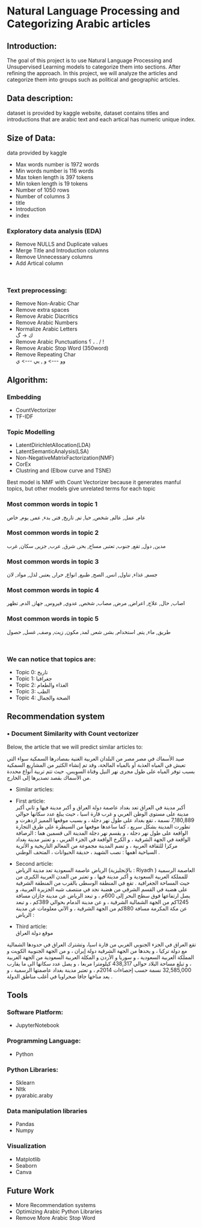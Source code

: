 # Natural Language Processing and Categorizing Arabic articles

## Introduction:
The goal of this project is to use Natural Language Processing and Unsupervised Learning models to categorize them into sections. After refining the approach. In this project, we will analyze the articles and categorize them into groups such as political and geographic articles.

## Data description:
dataset is provided by kaggle website, dataset contains titles and introductions that are arabic text and each artical has numeric unique index. 

## Size of Data:
data provided by kaggle <br>
- 	Max words number is 1972 words <br>
-	Min words number is 116 words<br>
-	Max token length is 397 tokens<br>
-	Min token length is 19 tokens <br>
-	Number of 1050 rows <br>
-	Number of columns 3 <br>
  -	title<br>
  -	Introduction <br>
  -	index<br>

### Exploratory data analysis (EDA)
-	Remove NULLS and Duplicate values
-	Merge Title and Introduction columns
-	Remove Unnecessary columns
-	Add Artical column

 
### Text preprocessing: <br>
-	Remove Non-Arabic Char<br>
-	Remove extra spaces<br>
-	Remove Arabic Diacritics<br>
-	Remove Arabic Numbers <br>
-	Normalize Arabic Letters <br>ك → گ
-	Remove Arabic Punctuations ؟ ، . /  !<br>
-	Remove Arabic Stop Word (350word)<br>
-	Remove Repeating Char <br>وو ---> و , يي ---> ي 

## Algorithm: 

###  Embedding
-	CountVectorizer<br>
-	TF-IDF<br>
### 	Topic Modelling
-	LatentDirichletAllocation(LDA)<br>
-	LatentSemanticAnalysis(LSA)<br>
-	Non-NegativeMatrixFactorization(NMF)<br>
-	CorEx<br>
-	Clustring and (Elbow curve and TSNE) <br>


Best model is NMF with Count Vectorizer because it generates manful topics, but other models give unrelated terms for each topic <br>
### Most common words in topic 1<br>
 عام, عمل, عالم, شخص, حيا, تم, تاريخ, فتر, بدء, عمر, يوم, خاص
### Most common words in topic 2<br>
 مدين, دول, تقع, جنوب, تعتبر, مساح, بحر, شرق, عرب, جزير, سكان, غرب
### Most common words in topic 3<br>
 جسم, غذاء, تناول, انس, الصح, طبيع, انواع, حرار, يعتبر, لذل, مواد, لان 
### Most common words in topic 4<br>
 اصاب, حال, علاج, اعراض, مرض, مصاب, شخص, عدوي, فيروس, جهاز, الدم, تظهر
### Most common words in topic 5<br>
طريق, ماء, يتم, استخدام, بشر, شعر, لمد, مكون, زيت, وصف, غسل, حصول

 
### We can notice that topics are:
-	Topic 0: تاريخ
-	Topic 1: جغرافيا
- 	Topic 2: الغذاء والطعام
- 	Topic 3: الطب
-	Topic 4: الصحة والجمال


## Recommendation system
### •	Document Similarity with Count vectorizer 
Below, the article that we will predict similar articles to:<br>

صيد الأسماك في مصر
مصر من البلدان العربية الغنية بمصادرها السمكية سواء التي تعيش في المياه العذبة أو بالمياه المالحة، وقد تم إنشاء الكثير من المشاريع السمكية بسبب توفر المياه على طول مجرى نهر النيل وقناة السويس، حيث تتم تربية أنواع محددة من الأسماك بقصد تصديرها إلى الخارج.


-	Similar articles:<br>
 -	First article:<br>
أكبر مدينة في العراق
تعد بغداد عاصمة دولة العراق و أكبر مدينة فيها و ثاني أكبر مدينة على مستوى الوطن العربي و غرب قارة اسيا ، حيث يبلغ عدد سكانها حوالي 7,180,889 نسمة ، تقع بغداد على طول نهر دجلة ، و بسبب موقعها المميز ازدهرت و تطورت المدينة بشكل سريع ، كما ساعدها موقعها من السيطرة على طرق التجارة الواقعة على طول نهر دجلة ، و يقسم نهر دجلة المدينة الى قسمين هما : الرصافة الواقعة في الجهة الشرقية ، و الكرخ الواقعة في الجزء الغربي ، و تعتبر مدينة بغداد مركزا للثقافة العربية ، و تضم المدينة مجموعة من المعالم التاريخية و الأثرية السياحية أهمها : نصب الشهيد ، حديقة الحيوانات ، المتحف الوطني .

 -	Second article:<br>
الرياض عاصمة السعودية
تعد مدينة الرياض (بالإنجليزية : Riyadh ) العاصمة الرسمية للمملكة العربية السعودية و أكبر مدينة فيها ، و تعتبر من المدن العربية الكبرى من حيث المساحة الجغرافية . تقع في المنطقة الوسطى بالقرب من المنطقة الشرقية على هضبة في القسم الشرقي من هضبة نجد في منتصف شبه الجزيرة العربية، و يصل ارتفاعها فوق سطح البحر إلى 600م ، و تبعد الرياض عن مدينة جازان مسافة 1245كم من الجهة الشمالية الشرقية ، و عن مدينة الدمام بحوالي 389كم ، و تبعد عن مكة المكرمة مسافة 880كم من الجهة الشرقية ، و الآتي معلومات عن مدينة الرياض :


 -	Third article:<br>
موقع دولة العراق

تقع العراق في الجزء الجنوبي الغربي من قارة اسيا، وتشترك العراق في حدودها الشمالية مع دولة تركيا ، و يحدها من الجهة الشرقية دولة إيران ، و من الجهة الجنوبية الكويت و المملكة العربية السعودية ، و سوريا و الأردن و المكلة العربية السعودية من الجهة الغربية ، و تبلغ مساحة البلاد حوالي 438,317 كيلومترا مربعا ، و يصل عدد سكانها الى ما يقارب 32,585,000 نسمة حسب إحصاءات 2014م ، و تعتبر مدينة بغداد عاصمتها الرسمية ، و يعد مناخها جافا صحراويا في أغلب مناطق الدولة .



## Tools
### 	Software Platform:<br>
-	JupyterNotebook<br>
### 	Programming Language:<br>
-	Python<br>
### 	Python Libraries:<br>
- Sklearn<br>
- Nltk<br>
-	pyarabic.araby<br>
### 	Data manipulation libraries<br>
-	Pandas<br>
-	Numpy<br>
### 	Visualization<br>
-	Matplotlib<br>
-	Seaborn<br>
-	Canva<br>


## Future Work
-	More Recommendation systems<br>
-	Optimizing Arabic Python Libraries<br>
-	Remove More Arabic Stop Word<br>
